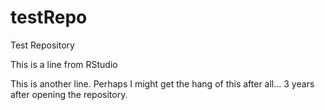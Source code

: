 # testRepo
Test Repository

This is a line from RStudio

This is another line. Perhaps I might get the hang of this after all... 3 years after opening the repository.